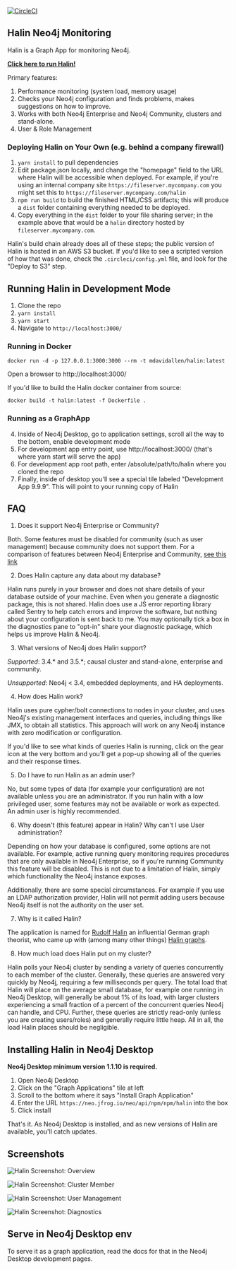 [![CircleCI](https://circleci.com/gh/moxious/halin.svg?style=svg)](https://circleci.com/gh/moxious/halin)

## Halin Neo4j Monitoring

Halin is a Graph App for monitoring Neo4j. 

**[Click here to run Halin!](https://halin.graphapp.io/)**

Primary features:
1. Performance monitoring (system load, memory usage)
2. Checks your Neo4j configuration and finds problems, makes suggestions on how to improve.
3. Works with both Neo4j Enterprise and Neo4j Community, clusters and stand-alone.
4. User & Role Management

### Deploying Halin on Your Own (e.g. behind a company firewall)

1. `yarn install` to pull dependencies
2. Edit package.json locally, and change the "homepage" field to the URL where Halin
will be accessible when deployed.  For example, if you're using an internal company
site `https://fileserver.mycompany.com` you might set this to 
`https://fileserver.mycompany.com/halin`
3. `npm run build` to build the finished HTML/CSS artifacts; this will produce a `dist`
folder containing everything needed to be deployed.
4. Copy everything in the `dist` folder to your file sharing server; in the example above
that would be a `halin` directory hosted by `fileserver.mycompany.com`.

Halin's build chain already does all of these steps; the public version of Halin is hosted
in an AWS S3 bucket.  If you'd like to see a scripted version of how that was done, 
check the `.circleci/config.yml` file, and look for the "Deploy to S3" step.

## Running Halin in Development Mode

1. Clone the repo
2. `yarn install`
3. `yarn start`
4. Navigate to `http://localhost:3000/`

### Running in Docker

```
docker run -d -p 127.0.0.1:3000:3000 --rm -t mdavidallen/halin:latest 
```

Open a browser to http://localhost:3000/

If you'd like to build the Halin docker container from source:

```
docker build -t halin:latest -f Dockerfile .
```

### Running as a GraphApp

4. Inside of Neo4j Desktop, go to application settings, scroll all the way to the bottom, enable development mode
5. For development app entry point, use http://localhost:3000/ (that's where yarn start will serve the app)
6. For development app root path, enter /absolute/path/to/halin where you cloned the repo
7. Finally, inside of desktop you'll see a special tile labeled "Development App 9.9.9".  This will
point to your running copy of Halin

## FAQ

1. Does it support Neo4j Enterprise or Community?

Both.  Some features must be disabled for community (such as user management) because community does not support them.  For a comparison of features between Neo4j Enterprise and Community, [see this link](https://neo4j.com/subscriptions/#editions)

2. Does Halin capture any data about my database?

Halin runs purely in your browser and does not share details of your database outside of
your machine.  Even when you generate a diagnostic package, this is not shared.  Halin 
does use a JS error reporting library called Sentry to help catch errors and improve the
software, but nothing about your configuration is sent back to me.  You may optionally
tick a box in the diagnostics pane to "opt-in" share your diagnostic package, which helps
us improve Halin & Neo4j.

3. What versions of Neo4j does Halin support?

*Supported*:  3.4.* and 3.5.*; causal cluster and stand-alone, enterprise and community.

*Unsupported*: Neo4j < 3.4, embedded deployments, and HA deployments.

4. How does Halin work?

Halin uses pure cypher/bolt connections to nodes in your cluster, and uses Neo4j's existing
management interfaces and queries, including things like JMX, to obtain all statistics.  This approach will work on any Neo4j instance with zero modification or configuration.

If you'd like to see what kinds of queries Halin is running, click on the gear icon at
the very bottom and you'll get a pop-up showing all of the queries and their response
times.

5. Do I have to run Halin as an admin user?

No, but some types of data (for example your configuration) are not available unless you
are an administrator.  If you run halin with a low privileged user, some features may not
be available or work as expected.  An admin user is highly recommended.

6. Why doesn't (this feature) appear in Halin?  Why can't I use User administration?

Depending on how your database is configured, some options are not available.  For example,
active running query monitoring requires procedures that are only available in Neo4j
Enterprise, so if you're running Community this feature will be disabled.  This is not
due to a limitation of Halin, simply which functionality the Neo4j instance exposes.

Additionally, there are some special circumstances. For example if you use an LDAP
authorization provider, Halin will not permit adding users because Neo4j itself is not
the authority on the user set.

7. Why is it called Halin?

The application is named for [Rudolf Halin](https://en.wikipedia.org/wiki/Rudolf_Halin) an
influential German graph theorist, who came up with (among many other things) [Halin graphs](https://en.wikipedia.org/wiki/Halin_graph).

8. How much load does Halin put on my cluster?

Halin polls your Neo4j cluster by sending a variety of queries concurrently to each member of the
cluster.  Generally, these queries are answered very quickly by Neo4j, requiring a few milliseconds
per query.  The total load that Halin will place on the average small database, for example one
running in Neo4j Desktop, will generally be about 1% of its load, with larger clusters experiencing
a small fraction of a percent of the concurrent queries Neo4j can handle, and CPU.  Further, these
queries are strictly read-only (unless you are creating users/roles) and generally require little
heap.   All in all, the load Halin places should be negligible.

## Installing Halin in Neo4j Desktop

**Neo4j Desktop minimum version 1.1.10 is required.**

1. Open Neo4j Desktop
2. Click on the "Graph Applications" tile at left
3. Scroll to the bottom where it says "Install Graph Application"
4. Enter the URL `https://neo.jfrog.io/neo/api/npm/npm/halin` into the box
5. Click install

That's it.  As Neo4j Desktop is installed, and as new versions of Halin are available,
you'll catch updates.

## Screenshots

![Halin Screenshot: Overview](img/screenshots/halin-overview.png "Halin Screenshot")

![Halin Screenshot: Cluster Member](img/screenshots/halin-member.png "Halin Screenshot")

![Halin Screenshot: User Management](img/screenshots/halin-user-management.png "Halin Screenshot")

![Halin Screenshot: Diagnostics](img/screenshots/halin-diagnostics.png "Halin Screenshot")

## Serve in Neo4j Desktop env
To serve it as a graph application, read the docs for that in the Neo4j Desktop development pages.
